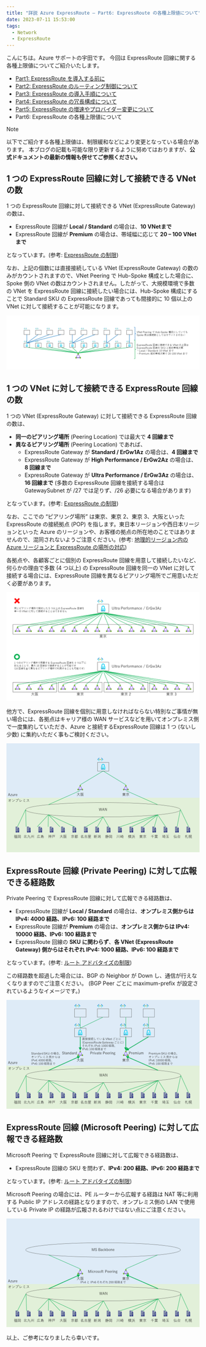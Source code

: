 ```yaml
---
title: "詳説 Azure ExpressRoute – Part6: ExpressRoute の各種上限値について"
date: 2023-07-11 15:53:00
tags:
  - Network
  - ExpressRoute
---
```


こんにちは。Azure サポートの宇田です。
今回は ExpressRoute 回線に関する各種上限値についてご紹介いたします。

* [Part1: ExpressRoute を導入する前に](./archive/expressroute-deep-dive-part1.md)
* [Part2: ExpressRoute のルーティング制御について](./archive/expressroute-deep-dive-part2.md)
* [Part3: ExpressRoute の導入手順について](./archive/expressroute-deep-dive-part3.md)
* [Part4: ExpressRoute の冗長構成について](./archive/expressroute-deep-dive-part4.md)
* [Part5: ExpressRoute の増速やプロバイダー変更について](./archive/expressroute-deep-dive-part5.md)
* Part6: ExpressRoute の各種上限値について

> [!NOTE]
> 以下でご紹介する各種上限値は、制限緩和などにより変更となっている場合があります。
> 本ブログの記載も可能な限り更新するように努めてはおりますが、**公式ドキュメントの最新の情報も併せてご参照ください。**

## 1 つの ExpressRoute 回線に対して接続できる VNet の数

1 つの ExpressRoute 回線に対して接続できる VNet (ExpressRoute Gateway) の数は、

* ExpressRoute 回線が **Local / Standard** の場合は、**10 VNetまで**
* ExpressRoute 回線が **Premium** の場合は、帯域幅に応じて **20 – 100 VNet まで**

となっています。(参考: [ExpressRoute の制限](https://learn.microsoft.com/ja-jp/azure/azure-resource-manager/management/azure-subscription-service-limits#expressroute-limits))

なお、上記の個数には直接接続している VNet (ExpressRoute Gateway) の数のみがカウントされますので、VNet Peering で Hub-Spoke 構成とした場合に、Spoke 側の VNet の数はカウントされません。したがって、大規模環境で多数の VNet を ExpressRoute 回線に接続したい場合には、Hub-Spoke 構成にすることで Standard SKU の ExpressRoute 回線であっても間接的に 10 個以上の VNet に対して接続することが可能になります。

![](./expressroute-deep-dive-part6/ExpressRouteLimits1.png)

## 1 つの VNet に対して接続できる ExpressRoute 回線の数

1 つの VNet (ExpressRoute Gateway) に対して接続できる ExpressRoute 回線の数は、

* **同一のピアリング場所** (Peering Location) では最大で **4 回線まで**
* **異なるピアリング場所** (Peering Location) であれば、
  * ExpressRoute Gateway が **Standard / ErGw1Az** の場合は、**4 回線まで**
  * ExpressRoute Gateway が **High Performance / ErGw2Az** の場合は、**8 回線まで**
  * ExpressRoute Gateway が **Ultra Performance / ErGw3Az** の場合は、**16 回線まで**
(多数の ExpressRoute 回線を接続する場合は GatewaySubnet が /27 では足りず、/26 必要になる場合があります)

となっています。(参考: [ExpressRoute の制限](https://learn.microsoft.com/ja-jp/azure/azure-resource-manager/management/azure-subscription-service-limits#expressroute-limits))

なお、ここでの “ピアリング場所” は東京、東京 2、東京 3、大阪といった ExpressRoute の接続拠点 (POP) を指します。東日本リージョンや西日本リージョンといった Azure のリージョンや、お客様の拠点の所在地のことではありませんので、混同されないようご注意ください。(参考: [地理的リージョン内の Azure リージョンと ExpressRoute の場所の対応](https://learn.microsoft.com/ja-jp/azure/expressroute/expressroute-locations-providers#locations))

各拠点や、各顧客ごとに個別の ExpressRoute 回線を用意して接続したいなど、何らかの理由で多数 (4 つ以上) の ExpressRoute 回線を同一の VNet に対して接続する場合には、ExpressRoute 回線を異なるピアリング場所でご用意いただく必要があります。

![](./expressroute-deep-dive-part6/ExpressRouteLimits2.png)

他方で、ExpressRoute 回線を個別に用意しなければならない特別なご事情が無い場合には、各拠点はキャリア様の WAN サービスなどを用いてオンプレミス側で一度集約していただき、Azure と接続するExpressRoute 回線は 1 つ (ないし少数) に集約いただく事もご検討ください。

![](./expressroute-deep-dive-part6/ExpressRouteLimits3.png)

## ExpressRoute 回線 (Private Peering) に対して広報できる経路数

Private Peering で ExpressRoute 回線に対して広報できる経路数は、

* ExpressRoute 回線が **Local / Standard** の場合は、**オンプレミス側からは IPv4: 4000 経路、IPv6: 100 経路まで**
* ExpressRoute 回線が **Premium** の場合は、**オンプレミス側からは IPv4: 10000 経路、IPv6: 100 経路まで**
* ExpressRoute 回線の **SKU に関わらず**、**各 VNet (ExpressRoute Gateway) 側からはそれぞれ IPv4: 1000 経路、IPv6: 100 経路まで**

となっています。(参考: [ルート アドバタイズの制限](https://learn.microsoft.com/ja-jp/azure/azure-resource-manager/management/azure-subscription-service-limits#route-advertisement-limits))

この経路数を超過した場合には、BGP の Neighbor が Down し、通信が行えなくなりますのでご注意ください。
(BGP Peer ごとに maximum-prefix が設定されているようなイメージです。)

![](./expressroute-deep-dive-part6/ExpressRouteLimits4.png)

## ExpressRoute 回線 (Microsoft Peering) に対して広報できる経路数

Microsoft Peering で ExpressRoute 回線に対して広報できる経路数は、

* ExpressRoute 回線の SKU を問わず、**IPv4: 200 経路、IPv6: 200 経路まで**

となっています。(参考: [ルート アドバタイズの制限](https://learn.microsoft.com/ja-jp/azure/azure-resource-manager/management/azure-subscription-service-limits#route-advertisement-limits))

Microsoft Peering の場合には、PE ルーターから広報する経路は NAT 等に利用する Public IP アドレスの経路となりますので、オンプレミス側の LAN で使用している Private IP の経路が広報されるわけではない点にご注意ください。

![](./expressroute-deep-dive-part6/ExpressRouteLimits5.png)

以上、ご参考になりましたら幸いです。
